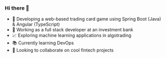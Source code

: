 ### Hi there 👋

- :space_invader: Developing a web-based trading card game using Spring Boot (Java) & Angular (TypeScript)
- :necktie: Working as a full stack developer at an investment bank
- :chart_with_upwards_trend: Exploring machine learning applications in algotrading
- :books: Currently learning DevOps
- :handshake: Looking to collaborate on cool fintech projects


<!--
**lucaskienast/lucaskienast** is a ✨ _special_ ✨ repository because its `README.md` (this file) appears on your GitHub profile.

Here are some ideas to get you started:

- 🌱 I’m currently learning ...
- 👯 I’m looking to collaborate on ...
- 🤔 I’m looking for help with ...
- 💬 Ask me about ...
- 📫 How to reach me: ...
- 😄 Pronouns: ...
- ⚡ Fun fact: ...
-->
